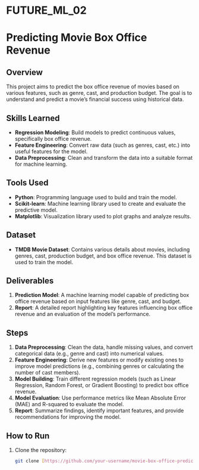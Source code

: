 # FUTURE_ML_02
# Predicting Movie Box Office Revenue

## Overview

This project aims to predict the box office revenue of movies based on various features, such as genre, cast, and production budget. The goal is to understand and predict a movie’s financial success using historical data.

## Skills Learned

- **Regression Modeling**: Build models to predict continuous values, specifically box office revenue.
- **Feature Engineering**: Convert raw data (such as genres, cast, etc.) into useful features for the model.
- **Data Preprocessing**: Clean and transform the data into a suitable format for machine learning.

## Tools Used

- **Python**: Programming language used to build and train the model.
- **Scikit-learn**: Machine learning library used to create and evaluate the predictive model.
- **Matplotlib**: Visualization library used to plot graphs and analyze results.

## Dataset

- **TMDB Movie Dataset**: Contains various details about movies, including genres, cast, production budget, and box office revenue. This dataset is used to train the model.

## Deliverables

1. **Prediction Model**: A machine learning model capable of predicting box office revenue based on input features like genre, cast, and budget.
2. **Report**: A detailed report highlighting key features influencing box office revenue and an evaluation of the model’s performance.

## Steps

1. **Data Preprocessing**: Clean the data, handle missing values, and convert categorical data (e.g., genre and cast) into numerical values.
2. **Feature Engineering**: Derive new features or modify existing ones to improve model predictions (e.g., combining genres or calculating the number of cast members).
3. **Model Building**: Train different regression models (such as Linear Regression, Random Forest, or Gradient Boosting) to predict box office revenue.
4. **Model Evaluation**: Use performance metrics like Mean Absolute Error (MAE) and R-squared to evaluate the model.
5. **Report**: Summarize findings, identify important features, and provide recommendations for improving the model.

## How to Run

1. Clone the repository:  
   ```bash
   git clone [https://github.com/your-username/movie-box-office-prediction.git](https://github.com/balu105/FUTURE_ML_02)

